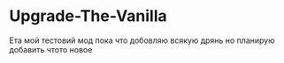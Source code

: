 # Upgrade-The-Vanilla
Ета мой тестовий мод пока что добовляю всякую дрянь но планирую добавить чтото новое
